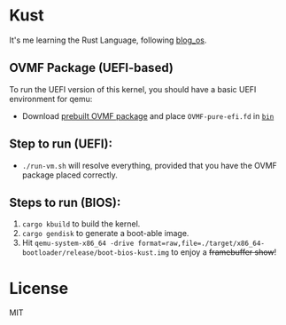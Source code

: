 # Kust

It's me learning the Rust Language, following [blog_os](https://github.com/phil-opp/blog_os).

## OVMF Package (UEFI-based)

To run the UEFI version of this kernel, you should have a basic UEFI environment for qemu:
- Download [prebuilt OVMF package](https://github.com/rust-osdev/ovmf-prebuilt) and place `OVMF-pure-efi.fd` in [`bin`](./bin)

## Step to run (UEFI):

- `./run-vm.sh` will resolve everything, provided that you have the OVMF package placed correctly.

## Steps to run (BIOS):

1. `cargo kbuild` to build the kernel.
2. `cargo gendisk` to generate a boot-able image.
3. Hit `qemu-system-x86_64 -drive format=raw,file=./target/x86_64-bootloader/release/boot-bios-kust.img` to enjoy a ~~framebuffer show~~!


# License

MIT
